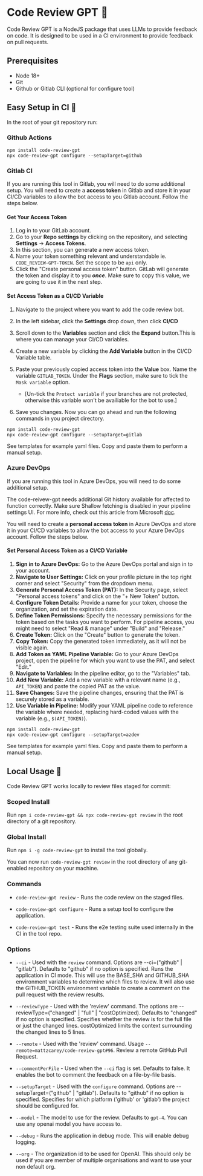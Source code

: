# Code Review GPT 🤖

Code Review GPT is a NodeJS package that uses LLMs to provide feedback on code. It is designed to be used in a CI environment to provide feedback on pull requests.

## Prerequisites

- Node 18+
- Git
- Github or Gitlab CLI (optional for configure tool)

## Easy Setup in CI 🚀

In the root of your git repository run:

### Github Actions

```shell
npm install code-review-gpt
npx code-review-gpt configure --setupTarget=github
```

### Gitlab CI

If you are running this tool in Gitlab, you will need to do some additional setup. You will need to create a **access token** in Gitlab and store it in your CI/CD variables to allow the bot access to you Gitlab account. Follow the steps below.

#### Get Your Access Token
1. Log in to your GitLab account.
2. Go to your **Repo settings** by clicking on the repository, and selecting **Settings** -> **Access Tokens**.
3. In this section, you can generate a new access token.
4. Name your token something relevant and understandable ie. `CODE_REVIEW-GPT-TOKEN`. Set the scope to be `api` only. 
5. Click the "Create personal access token" button. GitLab will generate the token and display it to you ***once***. Make sure to copy this value, we are going to use it in the next step.

#### Set Access Token as a CI/CD Variable
1. Navigate to the project where you want to add the code review bot.
2. In the left sidebar, click the **Settings** drop down, then click **CI/CD**
3. Scroll down to the **Variables** section and click the **Expand** button.This is where you can manage your CI/CD variables.
4. Create a new variable by clicking the **Add Variable** button in the CI/CD Variable table. 
5. Paste your previously copied access token into the **Value** box. Name the variable `GITLAB_TOKEN`. Under the **Flags** section, make sure to tick the `Mask variable` option. 

   - [Un-tick the `Protect variable` if your branches are not protected, otherwise this variable won't be availiable for the bot to use.]
6. Save you changes. Now you can go ahead and run the following commands in you project directory.


```shell
npm install code-review-gpt
npx code-review-gpt configure --setupTarget=gitlab
```

See templates for example yaml files. Copy and paste them to perform a manual setup.

### Azure DevOps

If you are running this tool in Azure DevOps, you will need to do some additional setup.

The code-reivew-gpt needs additional Git history available for affected to function correctly. Make sure Shallow fetching is disabled in your pipeline settings UI. For more info, check out this article from Microsoft [doc](https://learn.microsoft.com/en-us/azure/devops/pipelines/yaml-schema/steps-checkout?view=azure-pipelines#shallow-fetch).

You will need to create a **personal access token** in Azure DevOps and store it in your CI/CD variables to allow the bot access to your Azure DevOps account. Follow the steps below.

#### Set Personal Access Token as a CI/CD Variable

1. **Sign in to Azure DevOps:** Go to the Azure DevOps portal and sign in to your account.
2. **Navigate to User Settings:** Click on your profile picture in the top right corner and select "Security" from the dropdown menu.
3. **Generate Personal Access Token (PAT):** In the Security page, select "Personal access tokens" and click on the "+ New Token" button.
4. **Configure Token Details:** Provide a name for your token, choose the organization, and set the expiration date.
5. **Define Token Permissions:** Specify the necessary permissions for the token based on the tasks you want to perform. For pipeline access, you might need to select "Read & manage" under "Build" and "Release."
6. **Create Token:** Click on the "Create" button to generate the token.
7. **Copy Token:** Copy the generated token immediately, as it will not be visible again.
8. **Add Token as YAML Pipeline Variable:** Go to your Azure DevOps project, open the pipeline for which you want to use the PAT, and select "Edit."
9. **Navigate to Variables:** In the pipeline editor, go to the "Variables" tab.
10. **Add New Variable:** Add a new variable with a relevant name (e.g., `API_TOKEN`) and paste the copied PAT as the value.
11. **Save Changes:** Save the pipeline changes, ensuring that the PAT is securely stored as a variable.
12. **Use Variable in Pipeline:** Modify your YAML pipeline code to reference the variable where needed, replacing hard-coded values with the variable (e.g., `$(API_TOKEN)`).

```shell
npm install code-review-gpt
npx code-review-gpt configure --setupTarget=azdev
```

See templates for example yaml files. Copy and paste them to perform a manual setup.

## Local Usage 🌈

Code Review GPT works locally to review files staged for commit:

### Scoped Install

Run `npm i code-review-gpt && npx code-review-gpt review` in the root directory of a git repository.

### Global Install

Run `npm i -g code-review-gpt` to install the tool globally.

You can now run `code-review-gpt review` in the root directory of any git-enabled repository on your machine.

### Commands

- `code-review-gpt review` - Runs the code review on the staged files.
- `code-review-gpt configure` - Runs a setup tool to configure the application.

- `code-review-gpt test` - Runs the e2e testing suite used internally in the CI in the tool repo.

### Options

- `--ci` - Used with the `review` command. Options are --ci=("github" | "gitlab"). Defaults to "github" if no option is specified. Runs the application in CI mode. This will use the BASE_SHA and GITHUB_SHA environment variables to determine which files to review. It will also use the GITHUB_TOKEN environment variable to create a comment on the pull request with the review results.

- `--reviewType` - Used with the 'review' command. The options are --reviewType=("changed" | "full" | "costOptimized). Defaults to "changed" if no option is specified. Specifies whether the review is for the full file or just the changed lines. costOptimized limits the context surrounding the changed lines to 5 lines.

- `--remote` - Used with the 'review' command. Usage `--remote=mattzcarey/code-review-gpt#96`. Review a remote GitHub Pull Request.

- `--commentPerFile` - Used when the `--ci` flag is set. Defaults to false. It enables the bot to comment the feedback on a file-by-file basis.

- `--setupTarget` - Used with the `configure` command. Options are --setupTarget=("github" | "gitlab"). Defaults to "github" if no option is specified. Specifies for which platform ('github' or 'gitlab') the project should be configured for.

- `--model` - The model to use for the review. Defaults to `gpt-4`. You can use any openai model you have access to.

- `--debug` - Runs the application in debug mode. This will enable debug logging.

- `--org` - The organization id to be used for OpenAI. This should only be used if you are member of multiple organisations and want to use your non default org.
